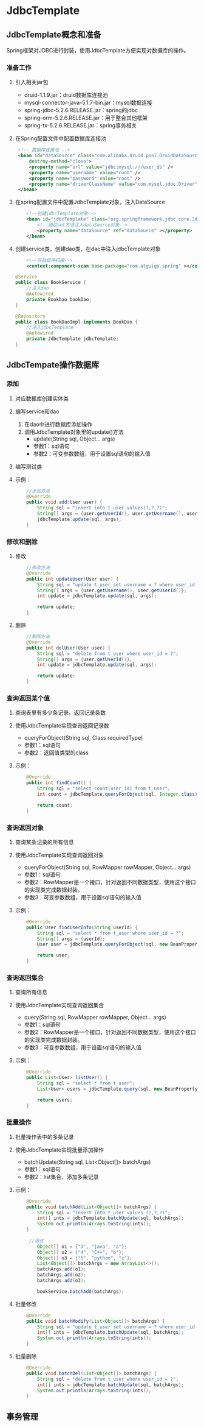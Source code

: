 # JdbcTemplate

## JdbcTemplate概念和准备

Spring框架对JDBC进行封装，使用JdbcTemplate方便实现对数据库的操作。

### 准备工作

1. 引入相关jar包

   - druid-1.1.9.jar：druid数据库连接池
   - mysql-connector-java-5.1.7-bin.jar：mysql数据连接
   - spring-jdbc-5.2.6.RELEASE.jar：spring的jdbc
   - spring-orm-5.2.6.RELEASE.jar：用于整合其他框架
   - spring-tx-5.2.6.RELEASE.jar：spring事务相关

2. 在Spring配置文件中配置数据库连接池

   ```xml
   	<!-- 数据库连接池 -->
   	<bean id="dataSource" class="com.alibaba.druid.pool.DruidDataSource"
   		destroy-method="close">
   		<property name="url" value="jdbc:mysql:///user_db" />
   		<property name="username" value="root" />
   		<property name="password" value="root" />
   		<property name="driverClassName" value="com.mysql.jdbc.Driver" />
   	</bean>
   ```

3. 在spring配置文件中配置JdbcTemplate对象，注入DataSource

   ```xml
       <!--创建jdbcTemplate对象-->
       <bean id="jdbcTemplate" class="org.springframework.jdbc.core.JdbcTemplate">
           <!--通过set方法注入dataSource对象-->
           <property name="dataSource" ref="dataSource" ></property>
       </bean>
   ```

4. 创建service类，创建dao类，在dao中注入jdbcTemplate对象

   ```xml
       <!--开启组件扫描-->
       <context:component-scan base-package="com.atguigu.spring" ></context:component-scan>
   ```

   ```java
   @Service
   public class BookService {
       //注入dao
       @Autowired
       private BookDao bookDao;
   }
   
   @Repository
   public class BookDaoImpl implements BookDao {
       //注入jdbcTemplate
       @Autowired
       private JdbcTemplate jdbcTemplate;
   }
   ```



## JdbcTempate操作数据库

### 添加

1. 对应数据库创建实体类

2. 编写service和dao

   1. 在dao中进行数据库添加操作
   2. 调用JdbcTemplate对象里的update()方法
      - update(String sql, Object... args)
      - 参数1：sql语句
      - 参数2：可变参数数组，用于设置sql语句的输入值

3. 编写测试类

4. 示例：

   ```java
       //添加方法
       @Override
       public void add(User user) {
           String sql = "insert into t_user values(?,?,?)";
           String[] args = {user.getUserId(), user.getUsername(), user.getUstatus()};
           jdbcTemplate.update(sql, args);
       }
   ```

   

### 修改和删除

1. 修改

   ```java
       //修改方法
       @Override
       public int updateUser(User user) {
           String sql = "update t_user set username = ? where user_id = ?";
           String[] args = {user.getUsername(), user.getUserId()};
           int update = jdbcTemplate.update(sql, args);
   
           return update;
       }
   ```

2. 删除

   ```java
       //删除方法
       @Override
       public int delUser(User user) {
           String sql = "delete from t_user where user_id = ?";
           String[] args = {user.getUserId()};
           int update = jdbcTemplate.update(sql, args);
   
           return update;
       }
   ```

   

### 查询返回某个值

1. 查询表里有多少条记录，返回记录条数

2. 使用JdbcTemplate实现查询返回记录数

   - queryForObject(String sql, Class<T> requiredType)
   - 参数1：sql语句
   - 参数2：返回值类型的class

3. 示例：

   ```java
       @Override
       public int findCount() {
           String sql = "select count(user_id) from t_user";
           int count = jdbcTemplate.queryForObject(sql, Integer.class);
   
           return count;
       }
   ```

   

### 查询返回对象

1. 查询某条记录的所有信息

2. 使用JdbcTemplate实现查询返回对象

   - queryForObject(String sql, RowMapper<T> rowMapper, Object... args)
   - 参数1：sql语句
   - 参数2：RowMapper是一个接口，针对返回不同数据类型，使用这个接口的实现类完成数据封装。
   - 参数3：可变参数数组，用于设置sql语句的输入值

3. 示例：

   ```java
       @Override
       public User findUserInfo(String userId) {
           String sql = "select * from t_user where user_id = ?";
           String[] args = {userId};
           User user = jdbcTemplate.queryForObject(sql, new BeanPropertyRowMapper<User>(User.class), args);
   
           return user;
       }
   ```



### 查询返回集合

1. 查询所有信息

2. 使用JdbcTemplate实现查询返回集合

   - query(String sql, RowMapper<T> rowMapper, Object... args)
   - 参数1：sql语句
   - 参数2：RowMapper是一个接口，针对返回不同数据类型，使用这个接口的实现类完成数据封装。
   - 参数3：可变参数数组，用于设置sql语句的输入值

3. 示例：

   ```java
       @Override
       public List<User> listUser() {
           String sql = "select * from t_user";
           List<User> users = jdbcTemplate.query(sql, new BeanPropertyRowMapper<User>(User.class));
   
           return users;
       }
   ```



### 批量操作

1. 批量操作表中的多条记录

2. 使用JdbcTemplate实现批量添加操作

   - batchUpdate(String sql, List<Object[]> batchArgs)
   - 参数1：sql语句
   - 参数2：list集合，添加多条记录

3. 示例：

   ```java
       @Override
       public void batchAdd(List<Object[]> batchArgs) {
           String sql = "insert into t_user values (?,?,?)";
           int[] ints = jdbcTemplate.batchUpdate(sql, batchArgs);
           System.out.println(Arrays.toString(ints));
       }
   	
   		//测试
           Object[] o1 = {"3", "java", "a"};
           Object[] o2 = {"4", "C++", "b"};
           Object[] o3 = {"5", "python", "c"};
           List<Object[]> batchArgs = new ArrayList<>();
           batchArgs.add(o1);
           batchArgs.add(o2);
           batchArgs.add(o3);
   
           bookService.batchAdd(batchArgs);
   ```

4. 批量修改

   ```java
       @Override
       public void batchModify(List<Object[]> batchArgs) {
           String sql = "update t_user set username = ? where user_id = ?";
           int[] ints = jdbcTemplate.batchUpdate(sql, batchArgs);
           System.out.println(Arrays.toString(ints));
       }
   ```

5. 批量删除

   ```java
       @Override
       public void batchDel(List<Object[]> batchArgs) {
           String sql = "delete from t_user where user_id = ?";
           int[] ints = jdbcTemplate.batchUpdate(sql, batchArgs);
           System.out.println(Arrays.toString(ints));
       }
   ```



## 事务管理



























